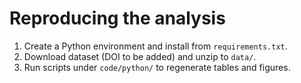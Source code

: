 # Reproducing the analysis1) Create a Python environment and install from `requirements.txt`.2) Download dataset (DOI to be added) and unzip to `data/`.3) Run scripts under `code/python/` to regenerate tables and figures.